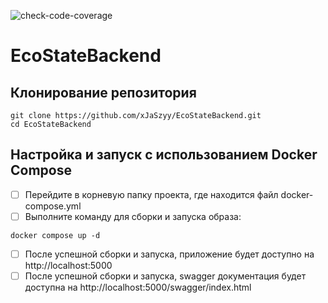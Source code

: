 ![check-code-coverage](https://img.shields.io/badge/Code%20Coverage-36%25-yellow?style=flat)

# EcoStateBackend

## Клонирование репозитория
```
git clone https://github.com/xJaSzyy/EcoStateBackend.git
cd EcoStateBackend
```

## Настройка и запуск с использованием Docker Compose
- [ ] Перейдите в корневую папку проекта, где находится файл docker-compose.yml
- [ ] Выполните команду для сборки и запуска образа:
```
docker compose up -d
```
- [ ] После успешной сборки и запуска, приложение будет доступно на http://localhost:5000
- [ ] После успешной сборки и запуска, swagger документация будет доступна на http://localhost:5000/swagger/index.html
